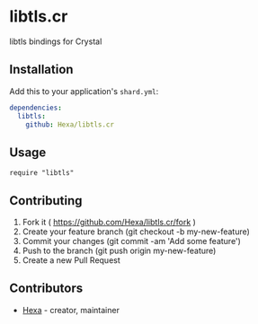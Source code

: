 # libtls.cr

libtls bindings for Crystal

## Installation


Add this to your application's `shard.yml`:

```yaml
dependencies:
  libtls:
    github: Hexa/libtls.cr
```


## Usage


```crystal
require "libtls"
```


## Contributing

1. Fork it ( https://github.com/Hexa/libtls.cr/fork )
2. Create your feature branch (git checkout -b my-new-feature)
3. Commit your changes (git commit -am 'Add some feature')
4. Push to the branch (git push origin my-new-feature)
5. Create a new Pull Request

## Contributors

- [Hexa](https://github.com/Hexa) - creator, maintainer
